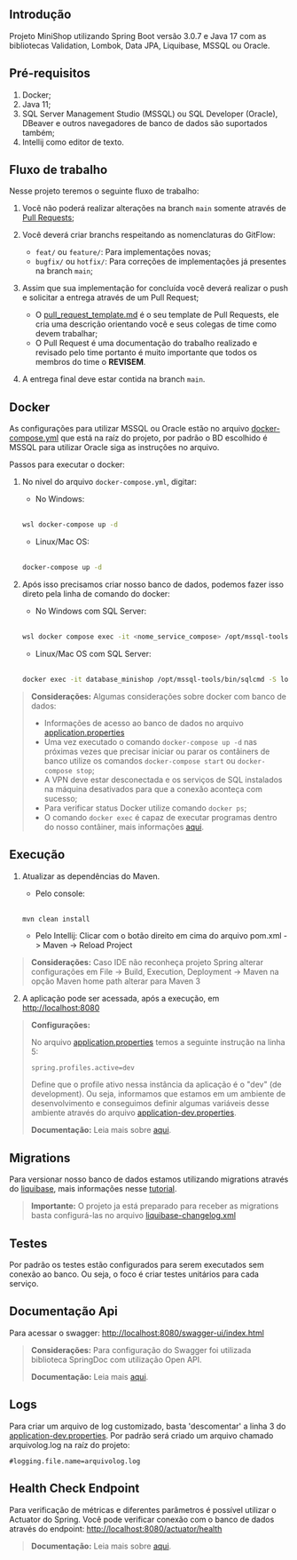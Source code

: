 ## Introdução

Projeto MiniShop utilizando Spring Boot versão 3.0.7 e Java 17 com as bibliotecas Validation, Lombok, Data JPA, Liquibase, MSSQL ou Oracle.

## Pré-requisitos

1. Docker;
2. Java 11;
3. SQL Server Management Studio (MSSQL) ou SQL Developer (Oracle), DBeaver e outros navegadores de banco de dados são suportados também;
4. Intellij como editor de texto.

## Fluxo de trabalho

Nesse projeto teremos o seguinte fluxo de trabalho:

1. Você não poderá realizar alterações na branch `main` somente através de [Pull Requests](https://learn.microsoft.com/azure/devops/repos/git/about-pull-requests?view=azure-devops-2020);

2. Você deverá criar branchs respeitando as nomenclaturas do GitFlow:

    - `feat/` ou `feature/`: Para implementações novas;
    - `bugfix/` ou `hotfix/`: Para correções de implementações já presentes na branch `main`;

3. Assim que sua implementação for concluída você deverá realizar o push e solicitar a entrega através de um Pull Request;

    - O [pull_request_template.md](.azuredevops/pull_request_template.md) é o seu template de Pull Requests, ele cria uma descrição orientando você e seus colegas de time como devem trabalhar;
    - O Pull Request é uma documentação do trabalho realizado e revisado pelo time portanto é muito importante que todos os membros do time o **REVISEM**.

4. A entrega final deve estar contida na branch `main`.

## Docker

As configurações para utilizar MSSQL ou Oracle estão no arquivo [docker-compose.yml](docker-compose.yml) que está na raíz do projeto, por padrão o BD escolhido é MSSQL para utilizar Oracle siga as instruções no arquivo.

Passos para executar o docker:

1. No nivel do arquivo `docker-compose.yml`, digitar:

    - No Windows:

    <br/>

    ```bash
    wsl docker-compose up -d
    ```

    - Linux/Mac OS:

    <br/>

    ```bash
    docker-compose up -d
    ```

2. Após isso precisamos criar nosso banco de dados, podemos fazer isso direto pela linha de comando do docker:

    - No Windows com SQL Server:

    <br />

    ```bash
    wsl docker compose exec -it <nome_service_compose> /opt/mssql-tools/bin/sqlcmd -S localhost -U SA -P 'Cpc33UBI' -Q 'CREATE DATABASE minishop'
    ```

    - Linux/Mac OS com SQL Server:

    <br />

    ```bash
    docker exec -it database_minishop /opt/mssql-tools/bin/sqlcmd -S localhost -U SA -P 'Cpc33UBI' -Q 'CREATE DATABASE minishop'
    ```

> **Considerações:** Algumas considerações sobre docker com banco de dados:
>
> - Informações de acesso ao banco de dados no arquivo [application.properties](./src/main/resources/application.properties)
> - Uma vez executado o comando `docker-compose up -d` nas próximas vezes que precisar iniciar ou parar os contâiners de banco utilize os comandos `docker-compose start` ou `docker-compose stop`;
> - A VPN deve estar desconectada e os serviços de SQL instalados na máquina desativados para que a conexão aconteça com sucesso;
> - Para verificar status Docker utilize comando `docker ps`;
> - O comando `docker exec` é capaz de executar programas dentro do nosso contâiner, mais informações [aqui](https://docs.docker.com/engine/reference/commandline/exec/).

## Execução

1. Atualizar as dependências do Maven.

    - Pelo console:

    <br/>

    ```bash
    mvn clean install
    ```

    - Pelo Intellij: Clicar com o botão direito em cima do arquivo pom.xml -> Maven -> Reload Project

> **Considerações:** Caso IDE não reconheça projeto Spring alterar configurações em File -> Build, Execution,
> Deployment -> Maven na opção Maven home path alterar para Maven 3

2. A aplicação pode ser acessada, após a execução, em <http://localhost:8080>

> **Configurações:**
>
> No arquivo [application.properties](src/resources/application.properties) temos a seguinte instrução na linha 5:
>
> ```properties
> spring.profiles.active=dev
> ```
>
> Define que o profile ativo nessa instância da aplicação é o "dev" (de development). Ou seja, informamos que estamos em um ambiente de desenvolvimento e conseguimos definir algumas variáveis desse ambiente através do arquivo [application-dev.properties](src/resources/application-dev.properties).
>
> **Documentação:** Leia mais sobre [aqui](https://www.baeldung.com/spring-profiles).

## Migrations

Para versionar nosso banco de dados estamos utilizando migrations através do [liquibase](https://www.liquibase.org/), mais informações nesse [tutorial](https://www.baeldung.com/liquibase-refactor-schema-of-java-app).

> **Importante:** O projeto ja está preparado para receber as migrations basta configurá-las no arquivo [liquibase-changelog.xml](./src/main/resources/db/liquibase-changelog.xml)

## Testes

Por padrão os testes estão configurados para serem executados sem conexão ao banco. Ou seja, o foco é criar testes unitários para cada serviço.

## Documentação Api

Para acessar o swagger: <http://localhost:8080/swagger-ui/index.html>

> **Considerações:** Para configuração do Swagger foi utilizada biblioteca SpringDoc com utilização Open API.
> 
> **Documentação:** Leia mais [aqui](https://springdoc.org/).

## Logs

Para criar um arquivo de log customizado, basta 'descomentar' a linha 3 do [application-dev.properties](./src/main/resources/application-dev.properties). Por padrão será criado um arquivo chamado arquivolog.log na raíz do projeto:

```properties
#logging.file.name=arquivolog.log
```

## Health Check Endpoint

Para verificação de métricas e diferentes parâmetros é possível utilizar o Actuator do Spring.
Você pode verificar conexão com o banco de dados através do endpoint: <http://localhost:8080/actuator/health>

> **Documentação:** Leia mais sobre [aqui](https://docs.spring.io/spring-boot/docs/current/actuator-api/htmlsingle/).